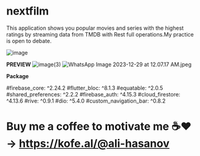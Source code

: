 # nextfilm
This application shows you popular movies and series with the highest ratings by streaming data from TMDB with Rest full operations.My practice is open to debate.

![image](https://github.com/Rokobot/nextfilm/assets/117278851/a14fa564-21cd-4eb0-9aff-886185644e83)

__PREVIEW__
![image(3)](https://github.com/Rokobot/nextfilm/assets/117278851/c31dfccf-948f-4da0-974e-e8358e355bf4)
![WhatsApp Image 2023-12-29 at 12.07.17 AM.jpeg](..%2F..%2FDownloads%2FWhatsApp%20Image%202023-12-29%20at%2012.07.17%20AM.jpeg)

__Package__

#firebase_core: ^2.24.2
#flutter_bloc: ^8.1.3
#equatable: ^2.0.5
#shared_preferences: ^2.2.2
#firebase_auth: ^4.15.3
#cloud_firestore: ^4.13.6
#rive: ^0.9.1
#dio: ^5.4.0
#custom_navigation_bar: ^0.8.2


# Buy me a coffee to motivate me ☕❤️ ->  https://kofe.al/@ali-hasanov
